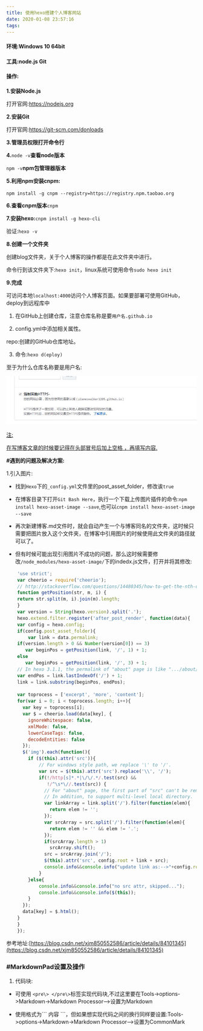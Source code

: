 ```yaml
---
title: 使用hexo搭建个人博客网站
date: 2020-01-08 23:57:16
tags:
---
```


#### 环境:Windows 10 64bit

#### 工具:node.js     Git

#### 操作:

**1.安装Node.js**

打开官网:https://nodejs.org

**2.安装Git**

打开官网:https://git-scm.com/donloads

**3.管理员权限打开命令行**

**4.**`node -v`**查看node版本**

`npm -v`**npm包管理器版本**

**5.利用npm安装cnpm:**

`npm install -g cnpm --registry=https://registry.npm.taobao.org`

**6.查看cnpm版本**`cnpm`

**7.安装hexo:**`cnpm install -g hexo-cli`

验证:`hexo -v`

**8.创建一个文件夹**

创建blog文件夹，关于个人博客的操作都是在此文件夹中进行。

命令行到该文件夹下:`hexo init`，linux系统可使用命令`sudo hexo init`

**9.完成**

可访问本地`localhost:4000`访问个人博客页面。如果要部署可使用GitHub，deploy到远程库中

1. 在GitHub上创建仓库，注意仓库名称是要`用户名.github.io`

2. config.yml中添加相关属性。

repo:创建的GitHub仓库地址。

3. 命令:`hexo d(eploy)`

至于为什么仓库名称要是用户名:

![名称](Git学习笔记/360截图20200122230657234.jpg)


<u>注:</u>

<u>在写博客文章的时候要记得在头部冒号后加上空格 ，再填写内容.</u>

**\#遇到的问题及解决方案:**

1.引入图片:

- 找到`Hexo`下的`_config.yml`文件里的post_asset_folder，修改诶`true`

- 在博客目录下打开`Git Bash Here`，执行一个下载上传图片插件的命令:`npm install hexo-asset-image --save`,也可以`cnpm install hexo-asset-image --save`

- 再次新建博客.md文件时，就会自动产生一个与博客同名的文件夹，这时候只需要把图片放入这个文件夹，在博客中引用图片的时候使用此文件夹的路径就可以了。

- 但有时候可能出现引用图片不成功的问题，那么这时候需要修改`/node_modules/hexo-asset-image/`下的indedx.js文件，打开并将其修改:



```javascript
	'use strict';
	var cheerio = require('cheerio');
    // http://stackoverflow.com/questions/14480345/how-to-get-the-nth-occurrence-       in-a-string
	function getPosition(str, m, i) {
    return str.split(m, i).join(m).length;
	}
	var version = String(hexo.version).split('.');
	hexo.extend.filter.register('after_post_render', function(data){
    var config = hexo.config;
    if(config.post_asset_folder){
    	var link = data.permalink;
	if(version.length > 0 && Number(version[0]) == 3)
	   var beginPos = getPosition(link, '/', 1) + 1;
	else
	   var beginPos = getPosition(link, '/', 3) + 1;
	// In hexo 3.1.1, the permalink of "about" page is like ".../about/index.html".
	var endPos = link.lastIndexOf('/') + 1;
    link = link.substring(beginPos, endPos);

    var toprocess = ['excerpt', 'more', 'content'];
    for(var i = 0; i < toprocess.length; i++){
      var key = toprocess[i];
      var $ = cheerio.load(data[key], {
        ignoreWhitespace: false,
        xmlMode: false,
        lowerCaseTags: false,
        decodeEntities: false
      });
      $('img').each(function(){
		if ($(this).attr('src')){
			// For windows style path, we replace '\' to '/'.
			var src = $(this).attr('src').replace('\\', '/');
			if(!/http[s]*.*|\/\/.*/.test(src) &&
			   !/^\s*\//.test(src)) {
			  // For "about" page, the first part of "src" can't be removed.
			  // In addition, to support multi-level local directory.
			  var linkArray = link.split('/').filter(function(elem){
				return elem != '';
			  });
			  var srcArray = src.split('/').filter(function(elem){
				return elem != '' && elem != '.';
			  });
			  if(srcArray.length > 1)
				srcArray.shift();
			  src = srcArray.join('/');
			  $(this).attr('src', config.root + link + src);
			  console.info&&console.info("update link as:-->"+config.root + link + src);
			}
		}else{
			console.info&&console.info("no src attr, skipped...");
			console.info&&console.info($(this));
		}
      });
      data[key] = $.html();
    }
    }
	});
```

参考地址:[https://blog.csdn.net/xjm850552586/article/details/84101345](https://blog.csdn.net/xjm850552586/article/details/84101345)

### \#MarkdownPad设置及操作

1. 代码块: 
  
 - 可使用 `<pre\> </pre\>`标签实现代码块,不过这里要在Tools->options->Markdown->Markdown Processor-->设置为Markdown

 - 使用格式为\``` 内容  \```，但如果想实现代码之间的换行同样要设置:Tools->options->Markdown->Markdown Processor-->设置为CommonMark






	
